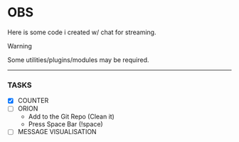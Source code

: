 # OBS

Here is some code i created w/ chat for streaming.

> [!WARNING]  
> Some utilities/plugins/modules may be required.

---
### TASKS 
- [x] COUNTER
- [ ] ORION
    - Add to the Git Repo (Clean it)
    - Press Space Bar (!space)
- [ ] MESSAGE VISUALISATION
